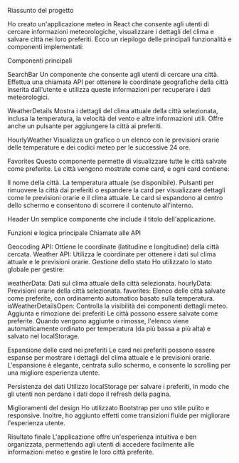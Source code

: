 Riassunto del progetto

Ho creato un'applicazione meteo in React che consente agli utenti di cercare informazioni meteorologiche, visualizzare i dettagli del clima e salvare città nei loro preferiti. 
Ecco un riepilogo delle principali funzionalità e componenti implementati:

Componenti principali

SearchBar
Un componente che consente agli utenti di cercare una città. Effettua una chiamata API per ottenere le coordinate geografiche della città inserita dall'utente e utilizza queste 
informazioni per recuperare i dati meteorologici.

WeatherDetails
Mostra i dettagli del clima attuale della città selezionata, inclusa la temperatura, la velocità del vento e altre informazioni utili. Offre anche un pulsante per 
aggiungere la città ai preferiti.

HourlyWeather
Visualizza un grafico o un elenco con le previsioni orarie delle temperature e dei codici meteo per le successive 24 ore.

Favorites
Questo componente permette di visualizzare tutte le città salvate come preferite. Le città vengono mostrate come card, e ogni card contiene:

Il nome della città.
La temperatura attuale (se disponibile).
Pulsanti per rimuovere la città dai preferiti o espandere la card per visualizzare dettagli come le previsioni orarie e il clima attuale.
Le card si espandono al centro dello schermo e consentono di scorrere il contenuto all'interno.

Header
Un semplice componente che include il titolo dell'applicazione.

Funzioni e logica principale
Chiamate alle API

Geocoding API: Ottiene le coordinate (latitudine e longitudine) della città cercata.
Weather API: Utilizza le coordinate per ottenere i dati sul clima attuale e le previsioni orarie.
Gestione dello stato
Ho utilizzato lo stato globale per gestire:

weatherData: Dati sul clima attuale della città selezionata.
hourlyData: Previsioni orarie della città selezionata.
favorites: Elenco delle città salvate come preferite, con ordinamento automatico basato sulla temperatura.
isWeatherDetailsOpen: Controlla la visibilità dei componenti dettagli meteo.
Aggiunta e rimozione dei preferiti
Le città possono essere salvate come preferite. Quando vengono aggiunte o rimosse, l'elenco viene automaticamente ordinato per temperatura (da più bassa a più alta) e salvato nel 
localStorage.

Espansione delle card nei preferiti
Le card nei preferiti possono essere espanse per mostrare i dettagli del clima attuale e le previsioni orarie. L'espansione è elegante, centrata sullo schermo, e consente lo scrolling 
per una migliore esperienza utente.

Persistenza dei dati
Utilizzo localStorage per salvare i preferiti, in modo che gli utenti non perdano i dati dopo il refresh della pagina.

Miglioramenti del design
Ho utilizzato Bootstrap per uno stile pulito e responsive. Inoltre, ho aggiunto effetti come transizioni fluide per migliorare l'esperienza utente.

Risultato finale
L'applicazione offre un'esperienza intuitiva e ben organizzata, permettendo agli utenti di accedere facilmente alle informazioni meteo e gestire le loro città preferite. 
